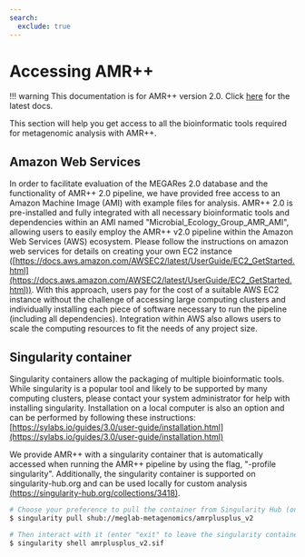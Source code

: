 ```yaml
---
search:
  exclude: true
---
```


# Accessing AMR++

!!! warning
    This documentation is for AMR++ version 2.0. Click [here](../latest/introduction.md) for the latest docs.

This section will help you get access to all the bioinformatic tools required for metagenomic analysis with AMR++.

## Amazon Web Services

In order to facilitate evaluation of the MEGARes 2.0 database and the functionality of AMR++ 2.0 pipeline, we have provided free access to an Amazon Machine Image (AMI) with example files for analysis. AMR++ 2.0 is pre-installed and fully integrated with all necessary bioinformatic tools and dependencies within an AMI named "Microbial_Ecology_Group_AMR_AMI", allowing users to easily employ the AMR++ v2.0 pipeline within the Amazon Web Services (AWS) ecosystem. Please follow the instructions on amazon web services for details on creating your own EC2 instance ([https://docs.aws.amazon.com/AWSEC2/latest/UserGuide/EC2_GetStarted.html](https://docs.aws.amazon.com/AWSEC2/latest/UserGuide/EC2_GetStarted.html)). With this approach, users pay for the cost of a suitable AWS EC2 instance without the challenge of accessing large computing clusters and individually installing each piece of software necessary to run the pipeline (including all dependencies). Integration within AWS also allows users to scale the computing resources to fit the needs of any project size.

## Singularity container

Singularity containers allow the packaging of multiple bioinformatic tools. While singularity is a popular tool and likely to be supported by many computing clusters, please contact your system administrator for help with installing singularity. Installation on a local computer is also an option and can be performed by following these instructions: [https://sylabs.io/guides/3.0/user-guide/installation.html](https://sylabs.io/guides/3.0/user-guide/installation.html)

We provide AMR++ with a singularity container that is automatically accessed when running the AMR++ pipeline by using the flag, "-profile singularity". Additionally, the singularity container is supported on singularity-hub.org and can be used locally for custom analysis [(https://singularity-hub.org/collections/3418)]((https://singularity-hub.org/collections/3418)).

```bash
# Choose your preference to pull the container from Singularity Hub (once)
$ singularity pull shub://meglab-metagenomics/amrplusplus_v2

# Then interact with it (enter "exit" to leave the singularity container):
$ singularity shell amrplusplus_v2.sif
```